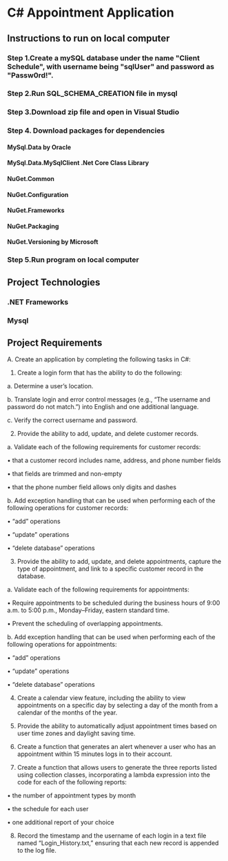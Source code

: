 
<H1>C# Appointment Application</H1>

<H2>Instructions to run on local computer</H2>
<h3>Step 1.Create a mySQL database under the name "Client Schedule", with username being "sqlUser" and password as "Passw0rd!".</h3>
<h3>Step 2.Run SQL_SCHEMA_CREATION file in mysql</h3>
<H3>Step 3.Download zip file and open in Visual Studio</H3>
<H3>Step 4. Download packages for dependencies </H3>
<h4>MySql.Data by Oracle</h4>
<h4>MySql.Data.MySqlClient .Net Core Class Library</h4>
<h4>NuGet.Common</h4>
<h4>NuGet.Configuration</h4>
<h4>NuGet.Frameworks</h4>
<h4>NuGet.Packaging</h4>
<h4>NuGet.Versioning by Microsoft</h4>
<H3>Step 5.Run program on local computer</H3>
<H2>Project Technologies</H2>
<h3>.NET Frameworks</h3>
<h3>Mysql</h3>


<H2>Project Requirements</H2>
A.   Create an application by completing the following tasks in C#:

1.   Create a login form that has the ability to do the following:

a.   Determine a user’s location.

b.   Translate login and error control messages (e.g., “The username and password do not match.”) into English and one additional language.

c.   Verify the correct username and password.

2.   Provide the ability to add, update, and delete customer records.

a.   Validate each of the following requirements for customer records:

•    that a customer record includes name, address, and phone number fields

•    that fields are trimmed and non-empty

•    that the phone number field allows only digits and dashes

b.   Add exception handling that can be used when performing each of the following operations for customer records:

•    “add” operations

•    “update” operations

•    “delete database” operations

3.   Provide the ability to add, update, and delete appointments, capture the type of appointment, and link to a specific customer record in the database.

a.   Validate each of the following requirements for appointments:

•    Require appointments to be scheduled during the business hours of 9:00 a.m. to 5:00 p.m., Monday–Friday, eastern standard time.

•    Prevent the scheduling of overlapping appointments.

b.   Add exception handling that can be used when performing each of the following operations for appointments:

•    “add” operations

•    “update” operations

•    “delete database” operations

4.   Create a calendar view feature, including the ability to view appointments on a specific day by selecting a day of the month from a calendar of the months of the year.

5.   Provide the ability to automatically adjust appointment times based on user time zones and daylight saving time.

6.   Create a function that generates an alert whenever a user who has an appointment within 15 minutes logs in to their account.

7.   Create a function that allows users to generate the three reports listed using collection classes, incorporating a lambda expression into the code for each of the following reports:

•    the number of appointment types by month

•    the schedule for each user

•    one additional report of your choice

8.   Record the timestamp and the username of each login in a text file named “Login_History.txt,” ensuring that each new record is appended to the log file.
